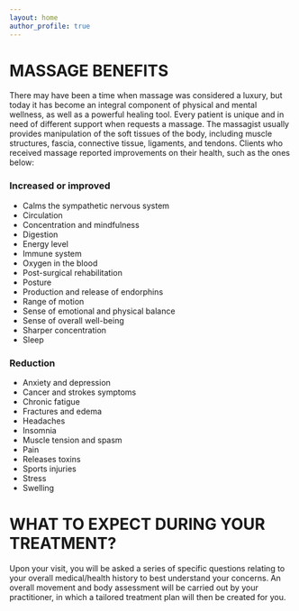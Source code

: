 ```yaml
---
layout: home
author_profile: true
---
```

# MASSAGE BENEFITS

There may have been a time when massage was considered a luxury, but today it has become an integral component of physical and mental wellness, as well as a powerful healing tool. 
Every patient is unique and in need of different support when requests a massage. The massagist usually provides manipulation of the soft tissues of the body, including muscle structures, fascia, connective tissue, ligaments, and tendons. 
Clients who received massage reported improvements on their health, such as the ones below:

### Increased or improved
 
-	Calms the sympathetic nervous system
-	Circulation
-	Concentration and mindfulness
-	Digestion
-	Energy level
-	Immune system
-	Oxygen in the blood
-	Post-surgical rehabilitation
-	Posture
-	Production and release of endorphins
-	Range of motion
-	Sense of emotional and physical balance
-	Sense of overall well-being
-	Sharper concentration
-	Sleep

 
### Reduction
 
-	Anxiety and depression
-	Cancer and strokes symptoms
-	Chronic fatigue
-	Fractures and edema
-	Headaches
-	Insomnia
-	Muscle tension and spasm
-	Pain
-	Releases toxins
-	Sports injuries
-	Stress
-	Swelling
 



# WHAT TO EXPECT DURING YOUR TREATMENT?

Upon your visit, you will be asked a series of specific questions relating to your overall medical/health history to best understand your concerns. An overall movement and body assessment will be carried out by your practitioner, in which a tailored treatment plan will then be created for you. 

